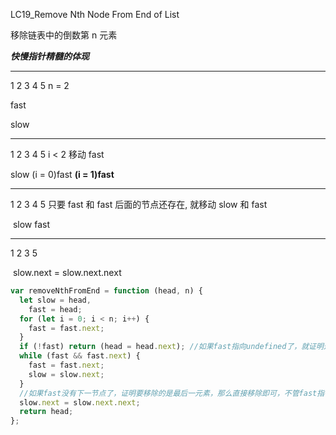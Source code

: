 LC19_Remove Nth Node From End of List

移除链表中的倒数第 n 元素

**_快慢指针精髓的体现_**

---

1 2 3 4 5 n = 2

fast

slow

---

1 2 3 4 5 i < 2 移动 fast

slow (i = 0)fast **(i = 1)fast**

---

1 2 3 4 5 只要 fast 和 fast 后面的节点还存在, 就移动 slow 和 fast

​ slow fast

---

1 2 3 5

​ slow.next = slow.next.next

```javascript
var removeNthFromEnd = function (head, n) {
  let slow = head,
    fast = head;
  for (let i = 0; i < n; i++) {
    fast = fast.next;
  }
  if (!fast) return (head = head.next); //如果fast指向undefined了，就证明这数组只有一元素，直接移除即可
  while (fast && fast.next) {
    fast = fast.next;
    slow = slow.next;
  }
  //如果fast没有下一节点了，证明要移除的是最后一元素，那么直接移除即可，不管fast指针了。
  slow.next = slow.next.next;
  return head;
};
```
